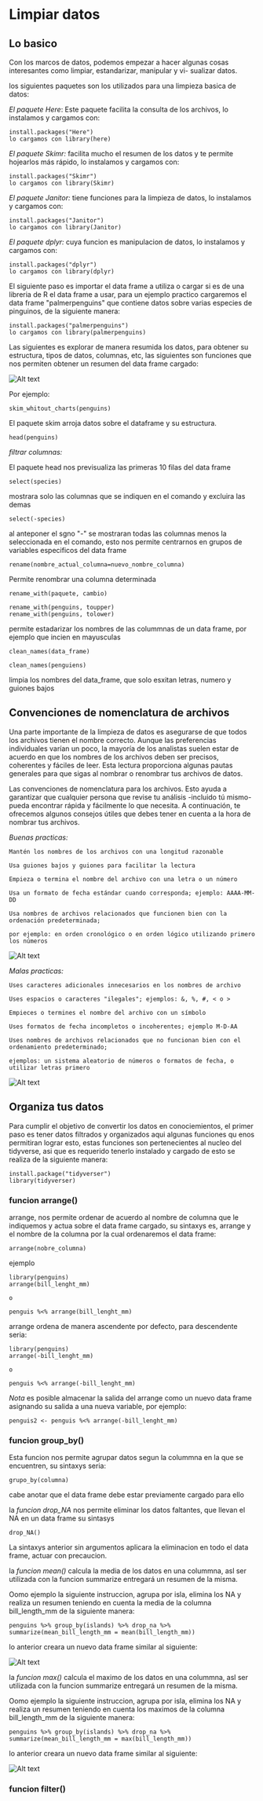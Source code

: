 # Limpiar datos

## Lo basico

Con los marcos de datos, podemos empezar a hacer algunas cosas interesantes como limpiar, estandarizar, manipular y vi-
sualizar datos.

los siguientes paquetes son los utilizados para una limpieza basica de datos:

*El paquete Here*: Este paquete facilita la consulta de los archivos, lo instalamos y cargamos con:

    install.packages("Here")
    lo cargamos con library(here)

*El paquete Skimr:* facilita mucho el resumen de los datos y te permite hojearlos más rápido, lo instalamos y cargamos
con:

    install.packages("Skimr")
    lo cargamos con library(Skimr)

*El paquete Janitor:* tiene funciones para la limpieza de datos, lo instalamos y cargamos con:

    install.packages("Janitor")
    lo cargamos con library(Janitor)

*El paquete dplyr:* cuya funcion es manipulacion de datos, lo instalamos y cargamos con:

    install.packages("dplyr")
    lo cargamos con library(dplyr)

El siguiente paso es importar el data frame a utiliza o cargar si es de una libreria de R el data frame a usar, para un
ejemplo practico cargaremos el data frame "palmerpenguins" que contiene datos sobre varias especies de pinguinos, de la
siguiente manera:

    install.packages("palmerpenguins")
    lo cargamos con library(palmerpenguins)

Las siguientes es explorar de manera resumida los datos, para obtener su estructura, tipos de datos, columnas, etc, las
siguientes son funciones que nos permiten obtener un resumen del data frame cargado:

![Alt text](image.png)

Por ejemplo:

    skim_whitout_charts(penguins)

El paquete skim arroja datos sobre el dataframe y su estructura.

    head(penguins)

*filtrar columnas:*

El paquete head nos previsualiza las primeras 10 filas del data frame

    select(species)

mostrara solo las columnas que se indiquen en el comando y excluira las demas

    select(-species)

al anteponer el sgno "-" se mostraran todas las columnas menos la seleccionada en el comando, esto nos permite centrarnos
en grupos de variables especificos del data frame

    rename(nombre_actual_columna=nuevo_nombre_columna)

Permite renombrar una columna determinada

    rename_with(paquete, cambio)

    rename_with(penguins, toupper)
    rename_with(penguins, tolower)

permite estadarizar los nombres de las colummnas de un data frame, por ejemplo que incien en mayusculas

    clean_names(data_frame)
    
    clean_names(penguiens)

limpia los nombres del data_frame, que solo esxitan letras, numero y guiones bajos

## Convenciones de nomenclatura de archivos

Una parte importante de la limpieza de datos es asegurarse de que todos los archivos tienen el nombre correcto. Aunque
las preferencias individuales varían un poco, la mayoría de los analistas suelen estar de acuerdo en que los nombres de
los archivos deben ser precisos, coherentes y fáciles de leer. Esta lectura proporciona algunas pautas generales para que
sigas al nombrar o renombrar tus archivos de datos.

Las convenciones de nomenclatura para los archivos. Esto ayuda a garantizar que cualquier persona que revise tu análisis
-incluido tú mismo- pueda encontrar rápida y fácilmente lo que necesita. A continuación, te ofrecemos algunos consejos
útiles que debes tener en cuenta a la hora de nombrar tus archivos.

*Buenas practicas:*

    Mantén los nombres de los archivos con una longitud razonable

    Usa guiones bajos y guiones para facilitar la lectura

    Empieza o termina el nombre del archivo con una letra o un número

    Usa un formato de fecha estándar cuando corresponda; ejemplo: AAAA-MM-DD

    Usa nombres de archivos relacionados que funcionen bien con la ordenación predeterminada;

    por ejemplo: en orden cronológico o en orden lógico utilizando primero los números

![Alt text](image-1.png)

*Malas practicas:*

    Uses caracteres adicionales innecesarios en los nombres de archivo

    Uses espacios o caracteres "ilegales"; ejemplos: &, %, #, < o >

    Empieces o termines el nombre del archivo con un símbolo

    Uses formatos de fecha incompletos o incoherentes; ejemplo M-D-AA

    Uses nombres de archivos relacionados que no funcionan bien con el ordenamiento predeterminado;
    
    ejemplos: un sistema aleatorio de números o formatos de fecha, o utilizar letras primero

![Alt text](image-2.png)

## Organiza tus datos

Para cumplir el objetivo de convertir los datos en conociemientos, el primer paso es tener datos filtrados y organizados
aqui algunas funciones qu enos permitiran lograr esto, estas funciones son pertenecientes al nucleo del tidyverse, asi que
es requerido tenerlo instalado y cargado de esto se realiza de la siguiente manera:

    install.package("tidyverser")
    library(tidyverser)

### funcion arrange()

arrange, nos permite ordenar de acuerdo al nombre de columna que le indiquemos y actua sobre el data frame cargado, su sintaxys
es, arrange y el nombre de la columna por la cual ordenaremos el data frame:

    arrange(nobre_columna)

ejemplo

    library(penguins)
    arrange(bill_lenght_mm)

    o

    penguis %<% arrange(bill_lenght_mm)

arrange ordena de manera ascendente por defecto, para descendente seria:

    library(penguins)
    arrange(-bill_lenght_mm)

    o

    penguis %<% arrange(-bill_lenght_mm)

*Nota* es posible almacenar la salida del arrange como un nuevo data frame asignando su salida a una nueva variable,
por ejemplo:

    penguis2 <- penguis %<% arrange(-bill_lenght_mm)

### funcion group_by()

Esta funcion nos permite agrupar datos segun la colummna en la que se encuentren, su sintaxys seria:

    grupo_by(columna)

cabe anotar que el data frame debe estar previamente cargado para ello

la *funcion drop_NA* nos permite eliminar los datos faltantes, que llevan el NA en un data frame su sintasys

    drop_NA()

La sintaxys anterior sin argumentos aplicara la eliminacion en todo el data frame, actuar con precaucion.

la *funcion mean()* calcula la media de los datos en una colummna, asl ser utilizada con la funcion summarize entregará
un resumen de la misma.

Oomo ejemplo la siguiente instruccion, agrupa por isla, elimina los NA y realiza un resumen teniendo
en cuenta la media de la columna bill_length_mm de la siguiente manera:

    penguins %>% group_by(islands) %>% drop_na %>% summarize(mean_bill_length_mm = mean(bill_length_mm))

lo anterior creara un nuevo data frame similar al siguiente:

![Alt text](image-3.png)

la *funcion max()* calcula el maximo de los datos en una colummna, asl ser utilizada con la funcion summarize entregará
un resumen de la misma.

Oomo ejemplo la siguiente instruccion, agrupa por isla, elimina los NA y realiza un resumen teniendo en cuenta los maximos
de la columna bill_length_mm de la siguiente manera:

    penguins %>% group_by(islands) %>% drop_na %>% summarize(mean_bill_length_mm = max(bill_length_mm))

lo anterior creara un nuevo data frame similar al siguiente:

![Alt text](image-4.png)

### funcion filter()
